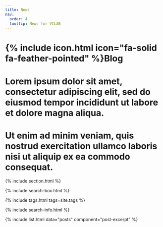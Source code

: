 ```yaml
---
title: News
nav:
  order: 4
  tooltip: News for VILAB
---
```


# {% include icon.html icon="fa-solid fa-feather-pointed" %}Blog

# Lorem ipsum dolor sit amet, consectetur adipiscing elit, sed do eiusmod tempor incididunt ut labore et dolore magna aliqua.
# Ut enim ad minim veniam, quis nostrud exercitation ullamco laboris nisi ut aliquip ex ea commodo consequat.

{% include section.html %}

{% include search-box.html %}

{% include tags.html tags=site.tags %}

{% include search-info.html %}

{% include list.html data="posts" component="post-excerpt" %}
